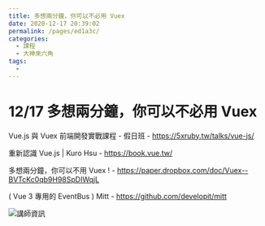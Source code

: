 ```yaml
---
title: 多想兩分鐘，你可以不必用 Vuex
date: 2020-12-17 20:39:02
permalink: /pages/ed1a3c/
categories:
  - 課程
  - 大神來六角
tags:
  - 
---
```


# 12/17 多想兩分鐘，你可以不必用 Vuex

Vue.js 與 Vuex 前端開發實戰課程 - 假日班 - https://5xruby.tw/talks/vue-js/

重新認識 Vue.js | Kuro Hsu - https://book.vue.tw/

多想兩分鐘，你可以不用 Vuex ! - https://paper.dropbox.com/doc/Vuex--BVTcKc0qb9H98SpDIWqjL

( Vue 3 專用的 EventBus ) Mitt - https://github.com/developit/mitt

![講師資訊](https://i.imgur.com/csssbE0.png)